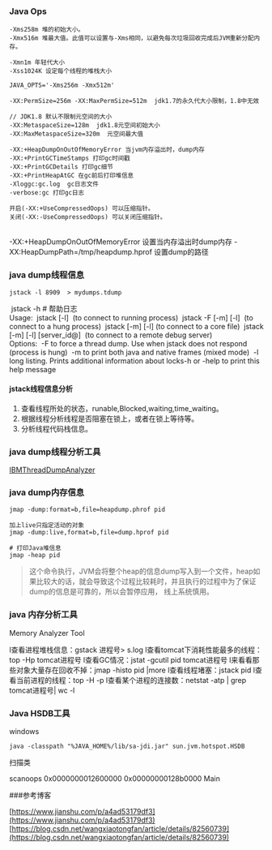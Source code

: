 ### Java Ops

	-Xms258m 堆的初始大小。
	-Xmx516m 堆最大值。此值可以设置与-Xms相同，以避免每次垃圾回收完成后JVM重新分配内存。
	
	-Xmn1m 年轻代大小
	-Xss1024K 设定每个线程的堆栈大小
	
	JAVA_OPTS='-Xms256m -Xmx512m'
	
	-XX:PermSize=256m -XX:MaxPermSize=512m  jdk1.7的永久代大小限制，1.8中无效
	
	// JDK1.8 默认不限制元空间的大小
	-XX:MetaspaceSize=128m  jdk1.8元空间初始大小
	-XX:MaxMetaspaceSize=320m  元空间最大值
	 
	-XX:+HeapDumpOnOutOfMemoryError 当jvm内存溢出时，dump内存
	-XX:+PrintGCTimeStamps 打印gc时间戳
	-XX:+PrintGCDetails 打印gc细节
	-XX:+PrintHeapAtGC 在gc前后打印堆信息
	-Xloggc:gc.log  gc日志文件
	-verbose:gc 打印gc日志
	
	开启(-XX:+UseCompressedOops) 可以压缩指针。 
	关闭(-XX:-UseCompressedOops) 可以关闭压缩指针。 


​	
​	-XX:+HeapDumpOnOutOfMemoryError 设置当内存溢出时dump内存
​	-XX:HeapDumpPath=/tmp/heapdump.hprof 设置dump的路径


### java dump线程信息

	jstack -l 8909  > mydumps.tdump

​	jstack -h # 帮助日志
​	
​	Usage:
​	jstack [-l] <pid>
​	    (to connect to running process)
​	jstack -F [-m] [-l] <pid>
​	    (to connect to a hung process)
​	jstack [-m] [-l] <executable> <core>
​	    (to connect to a core file)
​	jstack [-m] [-l] [server_id@]<remote server IP or hostname>
​	    (to connect to a remote debug server)
​	
​	Options:
​	    -F  to force a thread dump. Use when jstack <pid> does not respond (process is hung)
​	    -m  to print both java and native frames (mixed mode)
​	    -l  long listing. Prints additional information about locks
​	    -h or -help to print this help message

#### jstack线程信息分析

1. 查看线程所处的状态，runable,Blocked,waiting,time_waiting。
2. 根据线程分析线程是否阻塞在锁上，或者在锁上等待等。
3. 分析线程代码栈信息。



### java dump线程分析工具

[IBMThreadDumpAnalyzer](https://www.ibm.com/support/pages/ibm-thread-and-monitor-dump-analyzer-java-tmda)


### java dump内存信息


	jmap -dump:format=b,file=heapdump.phrof pid
	
	加上live只指定活动的对象
	jmap -dump:live,format=b,file=dump.hprof pid
	
	# 打印Java堆信息
	jmap -heap pid 




>这个命令执行，JVM会将整个heap的信息dump写入到一个文件，heap如果比较大的话，就会导致这个过程比较耗时，并且执行的过程中为了保证dump的信息是可靠的，所以会暂停应用， 线上系统慎用。


### java 内存分析工具

Memory Analyzer Tool



l查看进程堆栈信息：gstack 进程号> s.log
l查看tomcat下消耗性能最多的线程：top -Hp tomcat进程号
l查看GC情况：jstat -gcutil pid tomcat进程号
l来看看那些对象大量存在回收不掉：jmap -histo pid |more 
l查看线程堵塞：jstack pid
l查看当前进程的线程：top -H -p <pid>
l查看某个进程的连接数：netstat -atp | grep tomcat进程号| wc -l



### Java HSDB工具

windows

```
java -classpath "%JAVA_HOME%/lib/sa-jdi.jar" sun.jvm.hotspot.HSDB
```



扫描类

scanoops 0x0000000012600000 0x00000000128b0000 Main



###参考博客

[https://www.jianshu.com/p/a4ad53179df3](https://www.jianshu.com/p/a4ad53179df3)
[https://blog.csdn.net/wangxiaotongfan/article/details/82560739](https://blog.csdn.net/wangxiaotongfan/article/details/82560739)